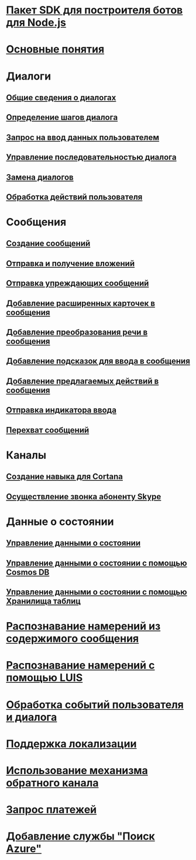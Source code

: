 # [Пакет SDK для построителя ботов для Node.js](bot-builder-nodejs-overview.md)
# [Основные понятия](bot-builder-nodejs-concepts.md)
# Диалоги
## [Общие сведения о диалогах](bot-builder-nodejs-dialog-overview.md)
## [Определение шагов диалога](bot-builder-nodejs-dialog-waterfall.md)
## [Запрос на ввод данных пользователем](bot-builder-nodejs-dialog-prompt.md)
## [Управление последовательностью диалога](bot-builder-nodejs-dialog-manage-conversation-flow.md)
## [Замена диалогов](bot-builder-nodejs-dialog-replace.md)
## [Обработка действий пользователя](bot-builder-nodejs-dialog-actions.md)
# Сообщения
## [Создание сообщений](bot-builder-nodejs-message-create.md) 
## [Отправка и получение вложений](bot-builder-nodejs-send-receive-attachments.md) 
## [Отправка упреждающих сообщений](bot-builder-nodejs-proactive-messages.md)
## [Добавление расширенных карточек в сообщения](bot-builder-nodejs-send-rich-cards.md)
## [Добавление преобразования речи в сообщения](bot-builder-nodejs-text-to-speech.md)
## [Добавление подсказок для ввода в сообщения](bot-builder-nodejs-send-input-hints.md)
## [Добавление предлагаемых действий в сообщения](bot-builder-nodejs-send-suggested-actions.md)
## [Отправка индикатора ввода](bot-builder-nodejs-send-typing-indicator.md)
## [Перехват сообщений](bot-builder-nodejs-intercept-messages.md)
# Каналы
## [Создание навыка для Cortana](bot-builder-nodejs-cortana-skill.md)
## [Осуществление звонка абоненту Skype](bot-builder-nodejs-conduct-audio-calls.md)
# Данные о состоянии
## [Управление данными о состоянии](bot-builder-nodejs-state.md)
## [Управление данными о состоянии с помощью Cosmos DB](bot-builder-nodejs-state-azure-cosmosdb.md)
## [Управление данными о состоянии с помощью Хранилища таблиц](bot-builder-nodejs-state-azure-table-storage.md)
# [Распознавание намерений из содержимого сообщения](bot-builder-nodejs-recognize-intent-messages.md)
# [Распознавание намерений с помощью LUIS](bot-builder-nodejs-recognize-intent-luis.md)
# [Обработка событий пользователя и диалога](bot-builder-nodejs-handle-conversation-events.md)
# [Поддержка локализации](bot-builder-nodejs-localization.md)
# [Использование механизма обратного канала](bot-builder-nodejs-backchannel.md)
# [Запрос платежей](bot-builder-nodejs-request-payment.md)
# [Добавление службы "Поиск Azure"](bot-builder-nodejs-search-azure.md)
